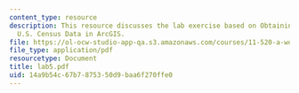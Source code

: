 ```yaml
---
content_type: resource
description: This resource discusses the lab exercise based on Obtaining and Using
  U.S. Census Data in ArcGIS.
file: https://ol-ocw-studio-app-qa.s3.amazonaws.com/courses/11-520-a-workshop-on-geographic-information-systems-fall-2005/14a9b54c67b7875350d9baa6f270ffe0_lab5.pdf
file_type: application/pdf
resourcetype: Document
title: lab5.pdf
uid: 14a9b54c-67b7-8753-50d9-baa6f270ffe0
---
```

